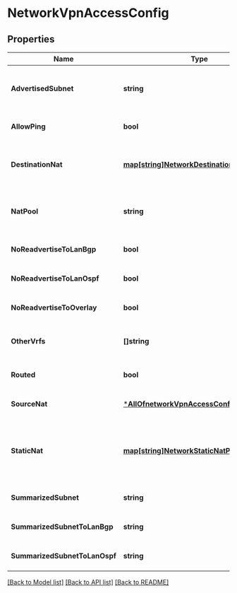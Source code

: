 # NetworkVpnAccessConfig

## Properties
Name | Type | Description | Notes
------------ | ------------- | ------------- | -------------
**AdvertisedSubnet** | **string** | if &#x60;routed&#x60;&#x3D;&#x3D;&#x60;true&#x60;, whether to advertise an aggregated subnet toward HUB this is useful when there are multiple networks on SPOKE&#x27;s side | [optional] [default to null]
**AllowPing** | **bool** | whether to allow ping from vpn into this routed network | [optional] [default to null]
**DestinationNat** | [**map[string]NetworkDestinationNatProperty**](network_destination_nat_property.md) | Property key may be an IP/Port (i.e. \&quot;63.16.0.3:443\&quot;), or a port (i.e. \&quot;:2222\&quot;) | [optional] [default to null]
**NatPool** | **string** | if &#x60;routed&#x60;&#x3D;&#x3D;&#x60;false&#x60; (usually at Spoke), but some hosts needs to be reachable from Hub, a subnet is required to create and advertise the route to Hub | [optional] [default to null]
**NoReadvertiseToLanBgp** | **bool** | toward LAN-side BGP peers | [optional] [default to false]
**NoReadvertiseToLanOspf** | **bool** | toward LAN-side OSPF peers | [optional] [default to false]
**NoReadvertiseToOverlay** | **bool** | toward overlay how HUB should deal with routes it received from Spokes | [optional] [default to null]
**OtherVrfs** | **[]string** | by default, the routes are only readvertised toward the same vrf on spoke to allow it to be leaked to other vrfs | [optional] [default to null]
**Routed** | **bool** | whether this network is routable | [optional] [default to null]
**SourceNat** | [***AllOfnetworkVpnAccessConfigSourceNat**](AllOfnetworkVpnAccessConfigSourceNat.md) |  | [optional] [default to null]
**StaticNat** | [**map[string]NetworkStaticNatProperty**](network_static_nat_property.md) | Property key may be an IP Address (i.e. \&quot;172.16.0.1\&quot;), and IP Address and Port (i.e. \&quot;172.16.0.1:8443\&quot;) or a CIDR (i.e. \&quot;172.16.0.12/20\&quot;) | [optional] [default to null]
**SummarizedSubnet** | **string** | toward overlay how HUB should deal with routes it received from Spokes | [optional] [default to null]
**SummarizedSubnetToLanBgp** | **string** | toward LAN-side BGP peers | [optional] [default to null]
**SummarizedSubnetToLanOspf** | **string** | toward LAN-side OSPF peers | [optional] [default to null]

[[Back to Model list]](../README.md#documentation-for-models) [[Back to API list]](../README.md#documentation-for-api-endpoints) [[Back to README]](../README.md)

